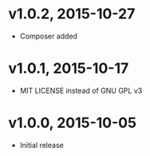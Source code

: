# v1.0.2, 2015-10-27
* Composer added

# v1.0.1, 2015-10-17
* MIT LICENSE instead of GNU GPL v3

# v1.0.0, 2015-10-05
* Initial release
